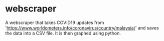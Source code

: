 # webscraper
A webscraper that takes COVID19 updates from 'https://www.worldometers.info/coronavirus/country/malaysia/' and saves the data into a CSV file. It is then graphed using python.
